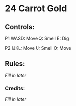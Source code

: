 # 24 Carrot Gold 

## Controls:
P1
WASD: Move
Q: Smell
E: Dig

P2
IJKL: Move
U: Smell
O: Move

## Rules:
*Fill in later*

### Credits:
*Fill in later*
